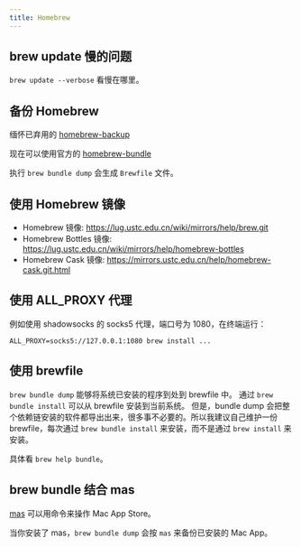 ```yaml
---
title: Homebrew
---
```



## brew update 慢的问题

`brew update --verbose` 看慢在哪里。

## 备份 Homebrew

缅怀已弃用的 [homebrew-backup](https://github.com/rstacruz/homebrew-backup)

现在可以使用官方的 [homebrew-bundle](https://github.com/Homebrew/homebrew-bundle)

执行 `brew bundle dump` 会生成 `Brewfile` 文件。

## 使用 Homebrew 镜像

- Homebrew 镜像: https://lug.ustc.edu.cn/wiki/mirrors/help/brew.git
- Homebrew Bottles 镜像: https://lug.ustc.edu.cn/wiki/mirrors/help/homebrew-bottles
- Homebrew Cask 镜像: https://mirrors.ustc.edu.cn/help/homebrew-cask.git.html

## 使用 ALL_PROXY 代理

例如使用 shadowsocks 的 socks5 代理，端口号为 1080，在终端运行：

`ALL_PROXY=socks5://127.0.0.1:1080 brew install ...`

## 使用 brewfile

`brew bundle dump` 能够将系统已安装的程序到处到 brewfile 中。
通过 `brew bundle install` 可以从 brewfile 安装到当前系统。
但是，bundle dump 会把整个依赖链安装的软件都导出出来，很多事不必要的。所以我建议自己维护一份 brewfile，每次通过 `brew bundle install` 来安装，而不是通过 `brew install` 来安装。

具体看 `brew help bundle`。

## brew bundle 结合 mas

[mas](https://github.com/mas-cli/mas) 可以用命令来操作 Mac App Store。

当你安装了 mas，`brew bundle dump` 会按 `mas` 来备份已安装的 Mac App。
